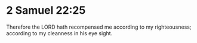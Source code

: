# 2 Samuel 22:25

Therefore the LORD hath recompensed me according to my righteousness; according to my cleanness in his eye sight.